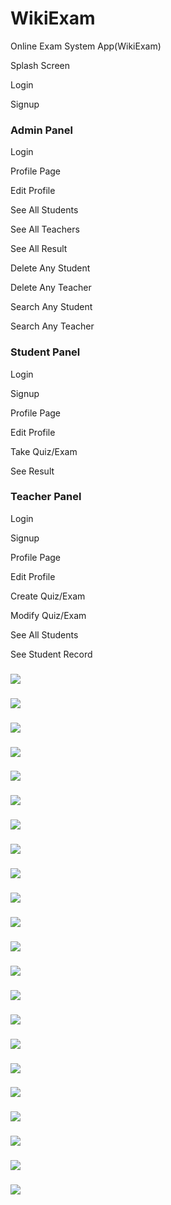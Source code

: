 # WikiExam
Online Exam System App(WikiExam)


Splash Screen

Login

Signup

### Admin Panel

Login

Profile Page

Edit Profile

See All Students

See All Teachers

See All Result

Delete Any Student

Delete Any Teacher

Search Any Student

Search Any Teacher

### Student Panel

Login

Signup

Profile Page

Edit Profile

Take Quiz/Exam

See Result

### Teacher Panel

Login

Signup

Profile Page

Edit Profile

Create Quiz/Exam

Modify Quiz/Exam

See All Students

See Student Record

### 
<img src="src\assets\ScreenShots\login.PNG">

### 
<img src="src\assets\ScreenShots\Signup.PNG">

### 
<img src="src\assets\ScreenShots\fb.PNG">

### 
<img src="src\assets\ScreenShots\gg.PNG">

### 
<img src="src\assets\ScreenShots\adm.PNG">

### 
<img src="src\assets\ScreenShots\stm.PNG">

### 
<img src="src\assets\ScreenShots\tm.PNG">

### 
<img src="src\assets\ScreenShots\add1.PNG">

### 
<img src="src\assets\ScreenShots\addquiz.PNG">

### 
<img src="src\assets\ScreenShots\onedit.PNG">

### 
<img src="src\assets\ScreenShots\stprofile.PNG">

### 
<img src="src\assets\ScreenShots\tp.PNG">

### 
<img src="src\assets\ScreenShots\tp1.PNG">

### 
<img src="src\assets\ScreenShots\tp2.PNG">

### 
<img src="src\assets\ScreenShots\studentlist.PNG">

### 
<img src="src\assets\ScreenShots\teacherlist.PNG">

### 
<img src="src\assets\ScreenShots\tk1.PNG">

### 
<img src="src\assets\ScreenShots\tk2.PNG">

### 
<img src="src\assets\ScreenShots\tk3.PNG">

### 
<img src="src\assets\ScreenShots\tkq.PNG">

### 
<img src="src\assets\ScreenShots\res.PNG">

### 
<img src="src\assets\ScreenShots\res1.PNG">






